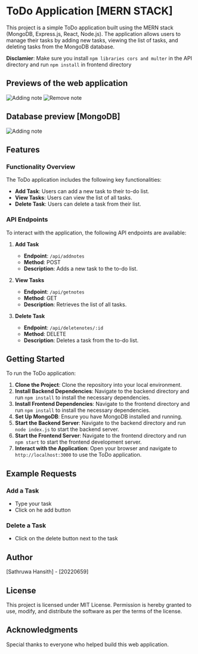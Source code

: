 # ToDo Application [MERN STACK]

This project is a simple ToDo application built using the MERN stack (MongoDB, Express.js, React, Node.js). The application allows users to manage their tasks by adding new tasks, viewing the list of tasks, and deleting tasks from the MongoDB database.

**Disclamier**: Make sure you install `npm libraries cors and multer` in the API directory and run `npm install` in frontend directory

## Previews of the web application
![Adding note](https://imgur.com/7bQ8Nh7.png)
![Remove note](https://imgur.com/07saRTI.png)

## Database preview [MongoDB]
![Adding note](https://imgur.com/9Lrtl25.png)

## Features

### Functionality Overview

The ToDo application includes the following key functionalities:

- **Add Task**: Users can add a new task to their to-do list.
- **View Tasks**: Users can view the list of all tasks.
- **Delete Task**: Users can delete a task from their list.

### API Endpoints

To interact with the application, the following API endpoints are available:

1. **Add Task**
   - **Endpoint**: `/api/addnotes`
   - **Method**: POST
   - **Description**: Adds a new task to the to-do list.
   
2. **View Tasks**
   - **Endpoint**: `/api/getnotes`
   - **Method**: GET
   - **Description**: Retrieves the list of all tasks.

3. **Delete Task**
   - **Endpoint**: `/api/deletenotes/:id`
   - **Method**: DELETE
   - **Description**: Deletes a task from the to-do list.

## Getting Started

To run the ToDo application:

1. **Clone the Project**: Clone the repository into your local environment.
2. **Install Backend Dependencies**: Navigate to the backend directory and run `npm install` to install the necessary dependencies.
3. **Install Frontend Dependencies**: Navigate to the frontend directory and run `npm install` to install the necessary dependencies.
4. **Set Up MongoDB**: Ensure you have MongoDB installed and running.
5. **Start the Backend Server**: Navigate to the backend directory and run `node index.js` to start the backend server.
6. **Start the Frontend Server**: Navigate to the frontend directory and run `npm start` to start the frontend development server.
7. **Interact with the Application**: Open your browser and navigate to `http://localhost:3000` to use the ToDo application.

## Example Requests

### Add a Task
- Type your task
- Click on he add button

### Delete a Task
- Click on the delete button next to the task

## Author

[Sathruwa Hansith] - [20220659]

## License

This project is licensed under MIT License. Permission is hereby granted to use, modify, and distribute the software as per the terms of the license.

## Acknowledgments

Special thanks to everyone who helped build this web application.
